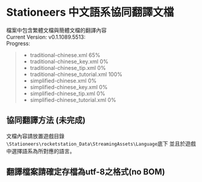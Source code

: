 # Stationeers 中文語系協同翻譯文檔

檔案中包含繁體文檔與簡體文檔的翻譯內容<br />
Current Version: v0.1.1089.5513:<br />
Progress:<br />

> * traditional-chinese.xml 65%
> * traditional-chinese_key.xml 0%
> * traditional-chinese_tip.xml 0%
> * traditional-chinese_tutorial.xml 100%
> * simplified-chinese.xml 0%
> * simplified-chinese_key.xml 0%
> * simplified-chinese_tip.xml 0%
> * simplified-chinese_tutorial.xml 0%

## 協同翻譯方法 (未完成)
文檔內容請放置遊戲目錄`\Stationeers\rocketstation_Data\StreamingAssets\Language`底下
並且於遊戲中選擇語系為所對應的語言。

## 翻譯檔案請確定存檔為utf-8之格式(no BOM)
